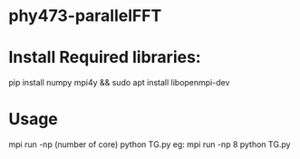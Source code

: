 # phy473-parallelFFT
# Install Required libraries: 
pip install numpy mpi4y && 
sudo apt install libopenmpi-dev

# Usage
mpi run -np (number of core) python TG.py
eg: mpi run -np 8 python TG.py
